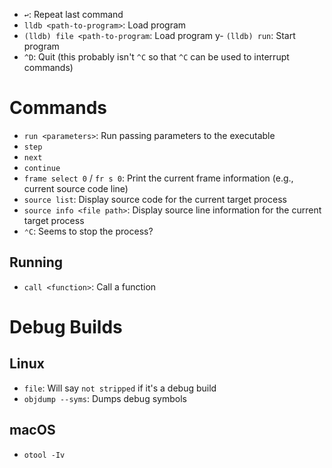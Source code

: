 - `↩`: Repeat last command
- `lldb <path-to-program>`: Load program
- `(lldb) file <path-to-program`: Load program
y- `(lldb) run`: Start program
- `^D`: Quit (this probably isn't `^C` so that `^C` can be used to interrupt commands)

# Commands

- `run <parameters>`: Run passing parameters to the executable
- `step`
- `next`
- `continue`
- `frame select 0` / `fr s 0`: Print the current frame information (e.g., current source code line)
- `source list`: Display source code for the current target process
- `source info <file path>`: Display source line information for the current target process
- `⌃C`: Seems to stop the process?

## Running

- `call <function>`: Call a function

# Debug Builds

## Linux

- `file`: Will say `not stripped` if it's a debug build
- `objdump --syms`: Dumps debug symbols

## macOS

- `otool -Iv`
